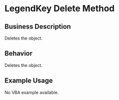# LegendKey Delete Method

## Business Description
Deletes the object.

## Behavior
Deletes the object.

## Example Usage
No VBA example available.